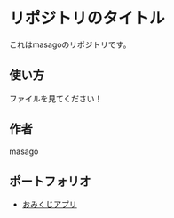 # リポジトリのタイトル
これはmasagoのリポジトリです。

## 使い方
ファイルを見てください！

## 作者
masago

## ポートフォリオ
- [おみくじアプリ](https://masago432.github.io/omikuji-app/)
